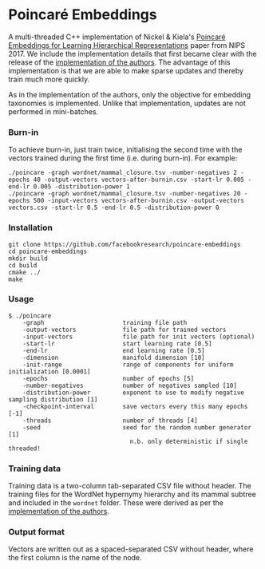# Poincaré Embeddings
A multi-threaded C++ implementation of Nickel &amp; Kiela's [Poincaré Embeddings for Learning Hierarchical Representations](https://papers.nips.cc/paper/7213-poincare-embeddings-for-learning-hierarchical-representations) paper from NIPS 2017.
We include the implementation details that first became clear with the release of the [implementation of the authors](https://github.com/facebookresearch/poincare-embeddings).  The advantage of this implementation is that we are able to make sparse updates and thereby train much more quickly.

As in the implementation of the authors, only the objective for embedding taxonomies is implemented.  Unlike that implementation, updates are not performed in mini-batches.

### Burn-in
To achieve burn-in, just train twice, initialising the second time with the vectors trained during the first time (i.e. during burn-in).  For example:

```
./poincare -graph wordnet/mammal_closure.tsv -number-negatives 2 -epochs 40 -output-vectors vectors-after-burnin.csv -start-lr 0.005 -end-lr 0.005 -distribution-power 1
./poincare -graph wordnet/mammal_closure.tsv -number-negatives 20 -epochs 500 -input-vectors vectors-after-burnin.csv -output-vectors vectors.csv -start-lr 0.5 -end-lr 0.5 -distribution-power 0
```

### Installation

```
git clone https://github.com/facebookresearch/poincare-embeddings
cd poincare-embeddings
mkdir build
cd build
cmake ../
make
```

### Usage

```
$ ./poincare
    -graph                      training file path
    -output-vectors             file path for trained vectors
    -input-vectors              file path for init vectors (optional)
    -start-lr                   start learning rate [0.5]
    -end-lr                     end learning rate [0.5]
    -dimension                  manifold dimension [10]
    -init-range                 range of components for uniform initialization [0.0001]
    -epochs                     number of epochs [5]
    -number-negatives           number of negatives sampled [10]
    -distribution-power         exponent to use to modify negative sampling distribution [1]
    -checkpoint-interval        save vectors every this many epochs [-1]
    -threads                    number of threads [4]
    -seed                       seed for the random number generator [1]
                                  n.b. only deterministic if single threaded!
```

### Training data

Training data is a two-column tab-separated CSV file without header.  The training files for the  WordNet hypernymy hierarchy and its mammal subtree and included in the `wordnet` folder.  These were derived as per the [implementation of the authors](https://github.com/facebookresearch/poincare-embeddings).

### Output format

Vectors are written out as a spaced-separated CSV without header, where the first column is the name of the node.
